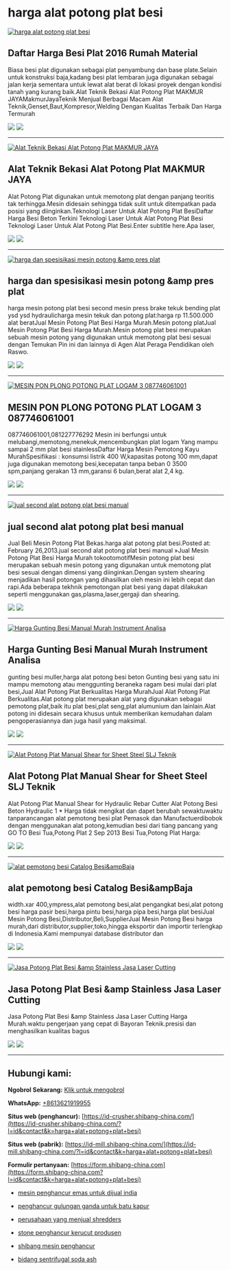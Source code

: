 # harga alat potong plat besi

<a href="https://swt.shibang-china.com/?l=id&img&k=harga+alat+potong+plat+besi" target="_blank">![harga alat potong plat besi](http://static.shibang-china.com/all-800x300/1261.jpg)</a>

## Daftar Harga Besi Plat 2016 Rumah Material
Biasa besi plat digunakan sebagai plat penyambung dan base plate.Selain untuk konstruksi baja,kadang besi plat lembaran juga digunakan sebagai jalan kerja sementara untuk lewat alat berat di lokasi proyek dengan kondisi tanah yang kurang baik.Alat Teknik Bekasi Alat Potong Plat MAKMUR JAYAMakmurJayaTeknik Menjual Berbagai Macam Alat Teknik,Genset,Baut,Kompresor,Welding Dengan Kualitas Terbaik Dan Harga Termurah


<a href="https://whatsapp.shibangsoft.com/WhatsApp.php" target="_blank" title="WhatsApp">![](http://static.shibang-china.com/icon/whatsapp.png)</a> <a href="https://swt.shibang-china.com/?l=id&icon&k=harga+alat+potong+plat+besi" target="_blank">![](http://static.shibang-china.com/icon/chat-id.png)</a>

---

<a href="https://swt.shibang-china.com/?l=id&img&k=harga+alat+potong+plat+besi" target="_blank">![Alat Teknik Bekasi Alat Potong Plat MAKMUR JAYA](http://static.shibang-china.com/all-800x300/520.jpg)</a>

## Alat Teknik Bekasi Alat Potong Plat MAKMUR JAYA
Alat Potong Plat digunakan untuk memotong plat dengan panjang teoritis tak terhingga.Mesin didesain sehingga tidak sulit untuk ditempatkan pada posisi yang diinginkan.Teknologi Laser Untuk Alat Potong Plat BesiDaftar Harga Besi Beton Terkini Teknologi Laser Untuk Alat Potong Plat Besi Teknologi Laser Untuk Alat Potong Plat Besi.Enter subtitle here.Apa laser,


<a href="https://whatsapp.shibangsoft.com/WhatsApp.php" target="_blank" title="WhatsApp">![](http://static.shibang-china.com/icon/whatsapp.png)</a> <a href="https://swt.shibang-china.com/?l=id&icon&k=harga+alat+potong+plat+besi" target="_blank">![](http://static.shibang-china.com/icon/chat-id.png)</a>

---

<a href="https://swt.shibang-china.com/?l=id&img&k=harga+alat+potong+plat+besi" target="_blank">![harga dan spesisikasi mesin potong &amp pres plat](http://static.shibang-china.com/all-800x300/227.jpg)</a>

## harga dan spesisikasi mesin potong &amp pres plat
harga mesin potong plat besi second mesin press brake tekuk bending plat ysd ysd hydraulicharga mesin tekuk dan potong plat:harga rp 11.500.000 alat beratJual Mesin Potong Plat Besi Harga Murah.Mesin potong platJual Mesin Potong Plat Besi Harga Murah.Mesin potong plat besi merupakan sebuah mesin potong yang digunakan untuk memotong plat besi sesuai dengan Temukan Pin ini dan lainnya di Agen Alat Peraga Pendidikan oleh Raswo.


<a href="https://whatsapp.shibangsoft.com/WhatsApp.php" target="_blank" title="WhatsApp">![](http://static.shibang-china.com/icon/whatsapp.png)</a> <a href="https://swt.shibang-china.com/?l=id&icon&k=harga+alat+potong+plat+besi" target="_blank">![](http://static.shibang-china.com/icon/chat-id.png)</a>

---

<a href="https://swt.shibang-china.com/?l=id&img&k=harga+alat+potong+plat+besi" target="_blank">![MESIN PON PLONG POTONG PLAT LOGAM 3 087746061001](http://static.shibang-china.com/all-800x300/1322.jpg)</a>

## MESIN PON PLONG POTONG PLAT LOGAM 3 087746061001
087746061001,081227776292 Mesin ini berfungsi untuk melubangi,memotong,menekuk,mencembungkan plat logam Yang mampu sampai 2 mm plat besi stainlessDaftar Harga Mesin Pemotong Kayu MurahSpesifikasi : konsumsi listrik 400 W,kapasitas potong 100 mm,dapat juga digunakan memotong besi,kecepatan tanpa beban 0 3500 spm,panjang gerakan 13 mm,garansi 6 bulan,berat alat 2,4 kg.


<a href="https://whatsapp.shibangsoft.com/WhatsApp.php" target="_blank" title="WhatsApp">![](http://static.shibang-china.com/icon/whatsapp.png)</a> <a href="https://swt.shibang-china.com/?l=id&icon&k=harga+alat+potong+plat+besi" target="_blank">![](http://static.shibang-china.com/icon/chat-id.png)</a>

---

<a href="https://swt.shibang-china.com/?l=id&img&k=harga+alat+potong+plat+besi" target="_blank">![jual second alat potong plat besi manual](http://static.shibang-china.com/all-800x300/766.jpg)</a>

## jual second alat potong plat besi manual
Jual Beli Mesin Potong Plat Bekas.harga alat potong plat besi.Posted at: February 26,2013.jual second alat potong plat besi manual »Jual Mesin Potong Plat Besi Harga Murah tokootomotifMesin potong plat besi merupakan sebuah mesin potong yang digunakan untuk memotong plat besi sesuai dengan dimensi yang diinginkan.Dengan system shearing menjadikan hasil potongan yang dihasilkan oleh mesin ini lebih cepat dan rapi.Ada beberapa tekhnik pemotongan plat besi yang dapat dilakukan seperti menggunakan gas,plasma,laser,gergaji dan shearing.


<a href="https://whatsapp.shibangsoft.com/WhatsApp.php" target="_blank" title="WhatsApp">![](http://static.shibang-china.com/icon/whatsapp.png)</a> <a href="https://swt.shibang-china.com/?l=id&icon&k=harga+alat+potong+plat+besi" target="_blank">![](http://static.shibang-china.com/icon/chat-id.png)</a>

---

<a href="https://swt.shibang-china.com/?l=id&img&k=harga+alat+potong+plat+besi" target="_blank">![Harga Gunting Besi Manual Murah Instrument Analisa](http://static.shibang-china.com/all-800x300/686.jpg)</a>

## Harga Gunting Besi Manual Murah Instrument Analisa
gunting besi muller,harga alat potong besi beton Gunting besi yang satu ini mampu memotong atau menggunting beraneka ragam besi mulai dari plat besi,Jual Alat Potong Plat Berkualitas Harga MurahJual Alat Potong Plat Berkualitas.Alat potong plat merupakan alat yang digunakan sebagai pemotong plat,baik itu plat besi,plat seng,plat alumunium dan lainlain.Alat potong ini didesain secara khusus untuk memberikan kemudahan dalam pengoperasiannya dan juga hasil yang maksimal.


<a href="https://whatsapp.shibangsoft.com/WhatsApp.php" target="_blank" title="WhatsApp">![](http://static.shibang-china.com/icon/whatsapp.png)</a> <a href="https://swt.shibang-china.com/?l=id&icon&k=harga+alat+potong+plat+besi" target="_blank">![](http://static.shibang-china.com/icon/chat-id.png)</a>

---

<a href="https://swt.shibang-china.com/?l=id&img&k=harga+alat+potong+plat+besi" target="_blank">![Alat Potong Plat Manual Shear for Sheet Steel SLJ Teknik](http://static.shibang-china.com/all-800x300/1002.jpg)</a>

## Alat Potong Plat Manual Shear for Sheet Steel SLJ Teknik
Alat Potong Plat Manual Shear for Hydraulic Rebar Cutter Alat Potong Besi Beton Hydraulic 1 * Harga tidak mengikat dan dapet berubah sewaktuwaktu tanparancangan alat pemotong besi plat Pemasok dan Manufactuerdibobok dengan menggunakan alat potong,kemudian besi dari tiang pancang yang GO TO Besi Tua,Potong Plat 2 Sep 2013 Besi Tua,Potong Plat Harga:


<a href="https://whatsapp.shibangsoft.com/WhatsApp.php" target="_blank" title="WhatsApp">![](http://static.shibang-china.com/icon/whatsapp.png)</a> <a href="https://swt.shibang-china.com/?l=id&icon&k=harga+alat+potong+plat+besi" target="_blank">![](http://static.shibang-china.com/icon/chat-id.png)</a>

---

<a href="https://swt.shibang-china.com/?l=id&img&k=harga+alat+potong+plat+besi" target="_blank">![alat pemotong besi Catalog Besi&ampBaja](http://static.shibang-china.com/all-800x300/213.jpg)</a>

## alat pemotong besi Catalog Besi&ampBaja
width.xar 400,ympress,alat pemotong besi,alat pengangkat besi,alat potong besi harga pasir besi,harga pintu besi,harga pipa besi,harga plat besiJual Mesin Potong Besi,Distributor,Beli,SupplierJual Mesin Potong Besi harga murah,dari distributor,supplier,toko,hingga eksportir dan importir terlengkap di Indonesia.Kami mempunyai database distributor dan


<a href="https://whatsapp.shibangsoft.com/WhatsApp.php" target="_blank" title="WhatsApp">![](http://static.shibang-china.com/icon/whatsapp.png)</a> <a href="https://swt.shibang-china.com/?l=id&icon&k=harga+alat+potong+plat+besi" target="_blank">![](http://static.shibang-china.com/icon/chat-id.png)</a>

---

<a href="https://swt.shibang-china.com/?l=id&img&k=harga+alat+potong+plat+besi" target="_blank">![Jasa Potong Plat Besi &amp Stainless Jasa Laser Cutting](http://static.shibang-china.com/all-800x300/1416.jpg)</a>

## Jasa Potong Plat Besi &amp Stainless Jasa Laser Cutting
Jasa Potong Plat Besi &amp Stainless Jasa Laser Cutting Harga Murah.waktu pengerjaan yang cepat di Bayoran Teknik.presisi dan menghasilkan kualitas bagus

<a href="https://whatsapp.shibangsoft.com/WhatsApp.php" target="_blank" title="WhatsApp">![](http://static.shibang-china.com/icon/whatsapp.png)</a> <a href="https://swt.shibang-china.com/?l=id&icon&k=harga+alat+potong+plat+besi" target="_blank">![](http://static.shibang-china.com/icon/chat-id.png)</a>

---
## Hubungi kami:

**Ngobrol Sekarang:** [Klik untuk mengobrol](https://swt.shibang-china.com?l=id&contact&k=harga+alat+potong+plat+besi)

**WhatsApp:**  [+8613621919955](https://whatsapp.shibangsoft.com/WhatsApp.php)

**Situs web (penghancur):** [https://id-crusher.shibang-china.com/](https://id-crusher.shibang-china.com/?l=id&contact&k=harga+alat+potong+plat+besi)

**Situs web (pabrik):** [https://id-mill.shibang-china.com/](https://id-mill.shibang-china.com/?l=id&contact&k=harga+alat+potong+plat+besi)

**Formulir pertanyaan:** [https://form.shibang-china.com](https://form.shibang-china.com?l=id&contact&k=harga+alat+potong+plat+besi)

* [mesin penghancur emas untuk dijual india](../39/mesin%20penghancur%20emas%20untuk%20dijual%20india.md)

* [penghancur gulungan ganda untuk batu kapur](../37/penghancur%20gulungan%20ganda%20untuk%20batu%20kapur.md)

* [perusahaan yang menjual shredders](../35/perusahaan%20yang%20menjual%20shredders.md)

* [stone penghancur kerucut produsen](../39/stone%20penghancur%20kerucut%20produsen.md)

* [shibang mesin penghancur](../40/shibang%20mesin%20penghancur.md)

* [bidang sentrifugal soda ash](../34/bidang%20sentrifugal%20soda%20ash.md)